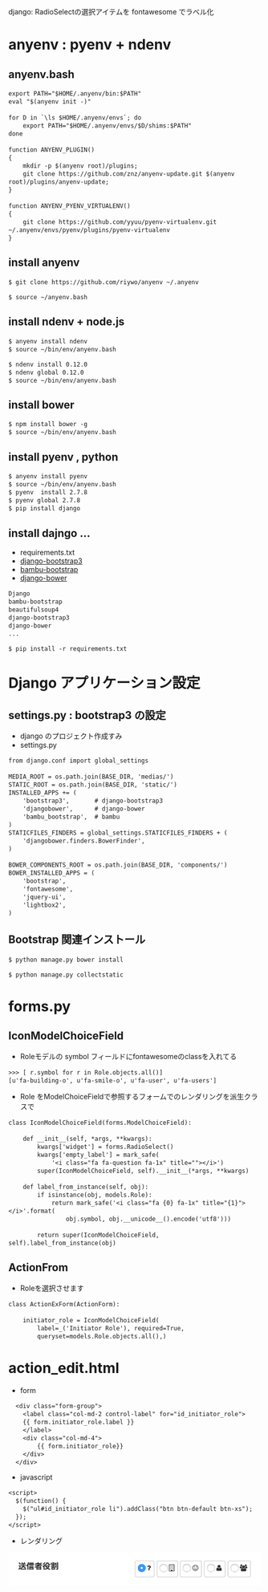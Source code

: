 django: RadioSelectの選択アイテムを fontawesome でラベル化

# anyenv : pyenv + ndenv

## anyenv.bash

~~~
export PATH="$HOME/.anyenv/bin:$PATH"
eval "$(anyenv init -)"
 
for D in `\ls $HOME/.anyenv/envs`; do
    export PATH="$HOME/.anyenv/envs/$D/shims:$PATH"
done
 
function ANYENV_PLUGIN()
{
    mkdir -p $(anyenv root)/plugins;
    git clone https://github.com/znz/anyenv-update.git $(anyenv root)/plugins/anyenv-update;
}

function ANYENV_PYENV_VIRTUALENV()
{
	git clone https://github.com/yyuu/pyenv-virtualenv.git ~/.anyenv/envs/pyenv/plugins/pyenv-virtualenv
}
~~~


## install anyenv

~~~
$ git clone https://github.com/riywo/anyenv ~/.anyenv
~~~
~~~
$ source ~/anyenv.bash
~~~

##  install ndenv + node.js

~~~
$ anyenv install ndenv
$ source ~/bin/env/anyenv.bash
~~~

~~~
$ ndenv install 0.12.0
$ ndenv global 0.12.0
$ source ~/bin/env/anyenv.bash
~~~

## install bower

~~~
$ npm install bower -g
$ source ~/bin/env/anyenv.bash
~~~


## install pyenv , python

~~~
$ anyenv install pyenv
$ source ~/bin/env/anyenv.bash
$ pyenv  install 2.7.8
$ pyenv global 2.7.8
$ pip install django 
~~~

## install dajngo ...

- requirements.txt
- [django-bootstrap3](http://django-bootstrap3.readthedocs.org/en/latest/)
- [bambu-bootstrap](http://bambu-bootstrap.readthedocs.org/en/latest/)
- [django-bower](https://django-bower.readthedocs.org/en/latest/)

~~~
Django
bambu-bootstrap
beautifulsoup4
django-bootstrap3
django-bower
...
~~~

~~~
$ pip install -r requirements.txt
~~~

# Django アプリケーション設定

## settings.py : bootstrap3 の設定

- django のプロジェクト作成すみ
- settings.py 

~~~
from django.conf import global_settings

MEDIA_ROOT = os.path.join(BASE_DIR, 'medias/')
STATIC_ROOT = os.path.join(BASE_DIR, 'static/')
INSTALLED_APPS += (
    'bootstrap3',   	# django-bootstrap3
    'djangobower',  	# django-bower
    'bambu_bootstrap',  # bambu
)
STATICFILES_FINDERS = global_settings.STATICFILES_FINDERS + (
    'djangobower.finders.BowerFinder',
)

BOWER_COMPONENTS_ROOT = os.path.join(BASE_DIR, 'components/')
BOWER_INSTALLED_APPS = (
    'bootstrap',
    'fontawesome',
    'jquery-ui',
    'lightbox2',
)
~~~

## Bootstrap 関連インストール

~~~
$ python manage.py bower install
~~~

~~~
$ python manage.py collectstatic
~~~

# forms.py

## IconModelChoiceField

- Roleモデルの symbol フィールドにfontawesomeのclassを入れてる

~~~
>>> [ r.symbol for r in Role.objects.all()]
[u'fa-building-o', u'fa-smile-o', u'fa-user', u'fa-users']
~~~

- Role をModelChoiceFieldで参照するフォームでのレンダリングを派生クラスで

~~~
class IconModelChoiceField(forms.ModelChoiceField):   
                             
    def __init__(self, *args, **kwargs):                                            
        kwargs['widget'] = forms.RadioSelect()                                      
        kwargs['empty_label'] = mark_safe(                                          
            '<i class="fa fa-question fa-1x" title=""></i>')                        
        super(IconModelChoiceField, self).__init__(*args, **kwargs)                 
                                                                                    
    def label_from_instance(self, obj):                                             
        if isinstance(obj, models.Role):                                            
            return mark_safe('<i class="fa {0} fa-1x" title="{1}"></i>'.format(  
                obj.symbol, obj.__unicode__().encode('utf8')))                      
                                                                                    
        return super(IconModelChoiceField, self).label_from_instance(obj)           
~~~

## ActionFrom

- Roleを選択させます

~~~
class ActionExForm(ActionForm):                                                     

    initiator_role = IconModelChoiceField(                                       
        label=_('Initiator Role'), required=True,                                
        queryset=models.Role.objects.all(),)                                     
~~~

# action_edit.html

- form

~~~
  <div class="form-group">
    <label class="col-md-2 control-label" for="id_initiator_role">
    {{ form.initiator_role.label }}
    </label>
    <div class="col-md-4">
        {{ form.initiator_role}}
    </div>
  </div>

~~~

- javascript

~~~
<script>
  $(function() {
    $("ul#id_initiator_role li").addClass("btn btn-default btn-xs");
  });
</script>

~~~

- レンダリング

![](./bootstrap3-radioselect.1.png)